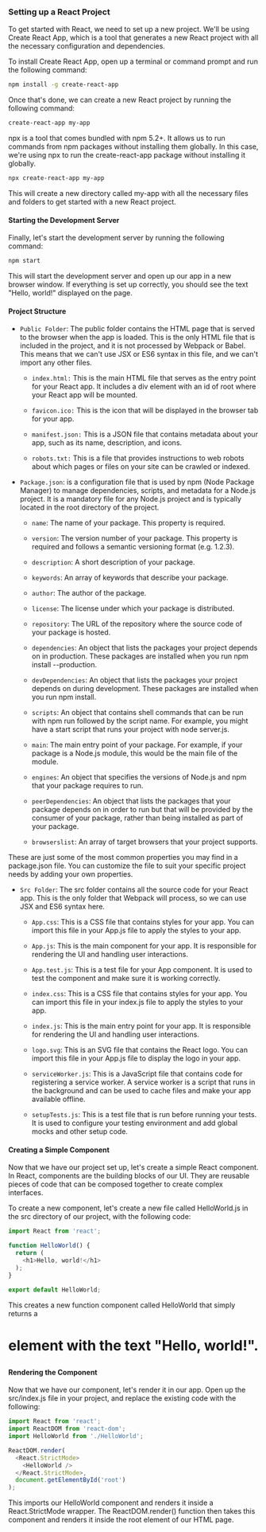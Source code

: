 ### Setting up a React Project

To get started with React, we need to set up a new project. We'll be using Create React App, which is a tool that generates a new React project with all the necessary configuration and dependencies.

To install Create React App, open up a terminal or command prompt and run the following command:

```bash
npm install -g create-react-app
```

Once that's done, we can create a new React project by running the following command:

```bash
create-react-app my-app
```

npx is a tool that comes bundled with npm 5.2+. It allows us to run commands from npm packages without installing them globally. In this case, we're using npx to run the create-react-app package without installing it globally.

```bash
npx create-react-app my-app
```

This will create a new directory called my-app with all the necessary files and folders to get started with a new React project.


#### Starting the Development Server

Finally, let's start the development server by running the following command:

```bash
npm start
```

This will start the development server and open up our app in a new browser window. If everything is set up correctly, you should see the text "Hello, world!" displayed on the page.

#### Project Structure

- `Public Folder`: The public folder contains the HTML page that is served to the browser when the app is loaded. This is the only HTML file that is included in the project, and it is not processed by Webpack or Babel. This means that we can't use JSX or ES6 syntax in this file, and we can't import any other files.

  - `index.html:` This is the main HTML file that serves as the entry point for your React app. It includes a div element with an id of root where your React app will be mounted.

  - `favicon.ico:` This is the icon that will be displayed in the browser tab for your app.

  - `manifest.json:` This is a JSON file that contains metadata about your app, such as its name, description, and icons.

  - `robots.txt:` This is a file that provides instructions to web robots about which pages or files on your site can be crawled or indexed.

- `Package.json`: is a configuration file that is used by npm (Node Package Manager) to manage dependencies, scripts, and metadata for a Node.js project. It is a mandatory file for any Node.js project and is typically located in the root directory of the project.

  - `name`: The name of your package. This property is required.

  - `version`: The version number of your package. This property is required and follows a semantic versioning format (e.g. 1.2.3).

  - `description`: A short description of your package.

  - `keywords`: An array of keywords that describe your package.

  - `author`: The author of the package.

  - `license`: The license under which your package is distributed.

  - `repository`: The URL of the repository where the source code of your package is hosted.

  - `dependencies`: An object that lists the packages your project depends on in production. These packages are installed when you run npm install --production.

  - `devDependencies`: An object that lists the packages your project depends on during development. These packages are installed when you run npm install.

  - `scripts`: An object that contains shell commands that can be run with npm run followed by the script name. For example, you might have a start script that runs your project with node server.js.

  - `main`: The main entry point of your package. For example, if your package is a Node.js module, this would be the main file of the module.

  - `engines`: An object that specifies the versions of Node.js and npm that your package requires to run.

  - `peerDependencies`: An object that lists the packages that your package depends on in order to run but that will be provided by the consumer of your package, rather than being installed as part of your package.

  - `browserslist`: An array of target browsers that your project supports.

These are just some of the most common properties you may find in a package.json file. You can customize the file to suit your specific project needs by adding your own properties.

- `Src Folder`: The src folder contains all the source code for your React app. This is the only folder that Webpack will process, so we can use JSX and ES6 syntax here.
  
    - `App.css`: This is a CSS file that contains styles for your app. You can import this file in your App.js file to apply the styles to your app.
  
    - `App.js`: This is the main component for your app. It is responsible for rendering the UI and handling user interactions.
  
    - `App.test.js`: This is a test file for your App component. It is used to test the component and make sure it is working correctly.
  
    - `index.css`: This is a CSS file that contains styles for your app. You can import this file in your index.js file to apply the styles to your app.
  
    - `index.js`: This is the main entry point for your app. It is responsible for rendering the UI and handling user interactions.
  
    - `logo.svg`: This is an SVG file that contains the React logo. You can import this file in your App.js file to display the logo in your app.
  
    - `serviceWorker.js`: This is a JavaScript file that contains code for registering a service worker. A service worker is a script that runs in the background and can be used to cache files and make your app available offline.
  
    - `setupTests.js`: This is a test file that is run before running your tests. It is used to configure your testing environment and add global mocks and other setup code.

#### Creating a Simple Component
Now that we have our project set up, let's create a simple React component. In React, components are the building blocks of our UI. They are reusable pieces of code that can be composed together to create complex interfaces.

To create a new component, let's create a new file called HelloWorld.js in the src directory of our project, with the following code:

```js
import React from 'react';

function HelloWorld() {
  return (
    <h1>Hello, world!</h1>
  );
}

export default HelloWorld;
```

This creates a new function component called HelloWorld that simply returns a <h1> element with the text "Hello, world!".

#### Rendering the Component
Now that we have our component, let's render it in our app. Open up the src/index.js file in your project, and replace the existing code with the following:

```js
import React from 'react';
import ReactDOM from 'react-dom';
import HelloWorld from './HelloWorld';

ReactDOM.render(
  <React.StrictMode>
    <HelloWorld />
  </React.StrictMode>,
  document.getElementById('root')
);
```

This imports our HelloWorld component and renders it inside a React.StrictMode wrapper. The ReactDOM.render() function then takes this component and renders it inside the root element of our HTML page.
